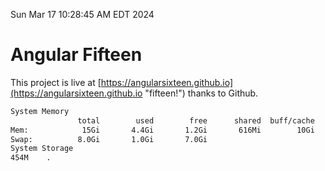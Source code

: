 Sun Mar 17 10:28:45 AM EDT 2024

# Angular Fifteen


This project is live at [https://angularsixteen.github.io](https://angularsixteen.github.io "fifteen!") thanks to Github.

```bash
System Memory
               total        used        free      shared  buff/cache   available
Mem:            15Gi       4.4Gi       1.2Gi       616Mi        10Gi        10Gi
Swap:          8.0Gi       1.0Gi       7.0Gi
System Storage
454M	.

